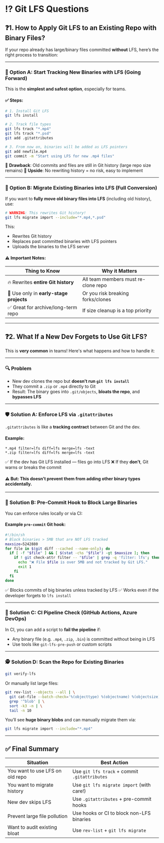 # ⁉️ Git LFS Questions

## ❓1. How to Apply Git LFS to an Existing Repo with Binary Files?

If your repo already has large/binary files committed **without** LFS, here’s the right process to transition:

---

### 🧼 Option A: Start Tracking New Binaries with LFS (Going Forward)

This is the **simplest and safest option**, especially for teams.

#### ✅ Steps:

```bash
# 1. Install Git LFS
git lfs install

# 2. Track file types
git lfs track "*.mp4"
git lfs track "*.psd"
git add .gitattributes

# 3. From now on, binaries will be added as LFS pointers
git add newfile.mp4
git commit -m "Start using LFS for new .mp4 files"
```

🔸 **Drawback**: Old commits and files are still in Git history (large repo size remains)
🔸 **Upside**: No rewriting history = no risk, easy to implement

---

### 🔄 Option B: Migrate Existing Binaries into LFS (Full Conversion)

If you want to **fully move old binary files into LFS** (including old history), use:

```bash
# WARNING: This rewrites Git history!
git lfs migrate import --include="*.mp4,*.psd"
```

This:

- Rewrites Git history
- Replaces past committed binaries with LFS pointers
- Uploads the binaries to the LFS server

#### ⚠️ Important Notes:

| Thing to Know                           | Why it Matters                      |
| --------------------------------------- | ----------------------------------- |
| 🔥 Rewrites **entire Git history**      | All team members must re-clone repo |
| 🧪 Use only in **early-stage projects** | Or you risk breaking forks/clones   |
| ✅ Great for archive/long-term repo     | If size cleanup is a top priority   |

---

## ❓2. What If a New Dev Forgets to Use Git LFS?

This is **very common** in teams! Here's what happens and how to handle it:

---

### 🔍 Problem

- New dev clones the repo but **doesn’t run `git lfs install`**
- They commit a `.zip` or `.mp4` directly to Git
- Result: The binary goes into `.git/objects`, **bloats the repo**, and **bypasses LFS**

---

### 🛡️ Solution A: Enforce LFS via `.gitattributes`

`.gitattributes` is like a **tracking contract** between Git and the dev.

#### Example:

```text
*.mp4 filter=lfs diff=lfs merge=lfs -text
*.zip filter=lfs diff=lfs merge=lfs -text
```

✅ If the dev has Git LFS installed — files go into LFS
❌ If they **don’t**, Git warns or breaks the commit

#### ⚠️ But: This **doesn’t prevent them** from adding other binary types accidentally.

---

### 🛑 Solution B: Pre-Commit Hook to Block Large Binaries

You can enforce rules locally or via CI:

#### Example `pre-commit` Git hook:

```bash
#!/bin/sh
# Block binaries > 5MB that are NOT LFS tracked
maxsize=5242880
for file in $(git diff --cached --name-only); do
  if [ -f "$file" ] && [ $(stat -c%s "$file") -gt $maxsize ]; then
    if ! git check-attr filter -- "$file" | grep -q 'filter: lfs'; then
      echo "❌ File $file is over 5MB and not tracked by Git LFS."
      exit 1
    fi
  fi
done
```

✅ Blocks commits of big binaries unless tracked by LFS
✅ Works even if the developer forgets to `lfs install`

---

### 🧪 Solution C: CI Pipeline Check (GitHub Actions, Azure DevOps)

In CI, you can add a script to **fail the pipeline** if:

- Any binary file (e.g. `.mp4`, `.zip`, `.bin`) is committed without being in LFS
- Use tools like `git-lfs-pre-push` or custom scripts

---

### 🕵️ Solution D: Scan the Repo for Existing Binaries

```bash
git verify-lfs
```

Or manually list large files:

```bash
git rev-list --objects --all | \
  git cat-file --batch-check='%(objecttype) %(objectname) %(objectsize) %(rest)' | \
  grep '^blob' | \
  sort -k3 -n | \
  tail -n 10
```

You’ll see **huge binary blobs** and can manually migrate them via:

```bash
git lfs migrate import --include="*.mp4"
```

---

## ✅ Final Summary

| Situation                       | Best Action                                   |
| ------------------------------- | --------------------------------------------- |
| You want to use LFS on old repo | Use `git lfs track` + commit `.gitattributes` |
| You want to migrate history     | Use `git lfs migrate import` (with care!)     |
| New dev skips LFS               | Use `.gitattributes` + pre-commit hooks       |
| Prevent large file pollution    | Use hooks or CI to block non-LFS binaries     |
| Want to audit existing bloat    | Use `rev-list` + `git lfs migrate`            |
